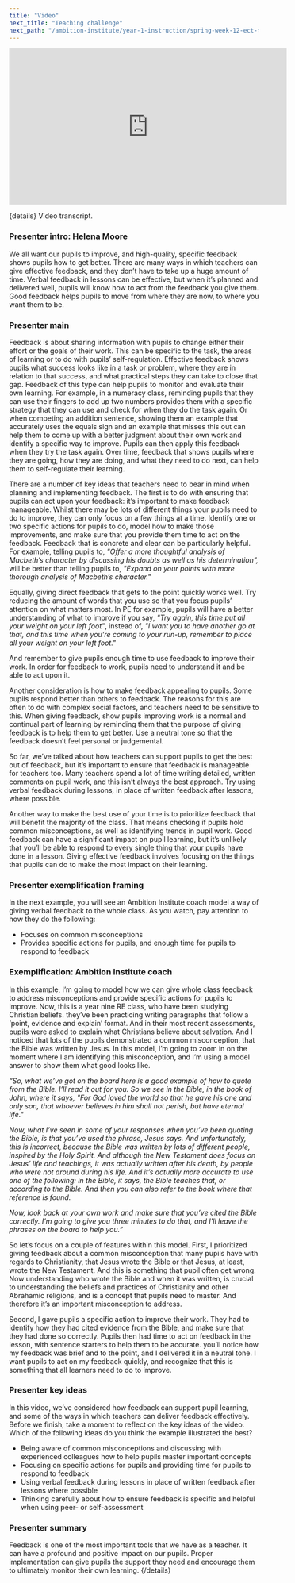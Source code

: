 ```yaml
---
title: "Video"
next_title: "Teaching challenge"
next_path: "/ambition-institute/year-1-instruction/spring-week-12-ect-teaching-challenge"
---
```


<iframe width="560" height="315" src="https://www.youtube.com/embed/N9hffpMI6cI" title="YouTube video player" frameborder="0" allow="accelerometer; autoplay; clipboard-write; encrypted-media; gyroscope; picture-in-picture; web-share" allowfullscreen></iframe>

{details}
Video transcript.

### Presenter intro: Helena Moore

We all want our pupils to improve, and high-quality, specific feedback shows pupils
how to get better. There are many ways in which teachers can give effective feedback,
and they don’t have to take up a huge amount of time. Verbal feedback in lessons
can be effective, but when it’s planned and delivered well, pupils will know how
to act from the feedback you give them. Good feedback helps pupils to move from where
they are now, to where you want them to be.

### Presenter main

Feedback is about sharing information with pupils to change either their effort or
the goals of their work. This can be specific to the task, the areas of learning
or to do with pupils’ self-regulation. Effective feedback shows pupils what success
looks like in a task or problem, where they are in relation to that success, and
what practical steps they can take to close that gap. Feedback of this type can help
pupils to monitor and evaluate their own learning. For example, in a numeracy class,
reminding pupils that they can use their fingers to add up two numbers provides them
with a specific strategy that they can use and check for when they do the task again.
Or when competing an addition sentence, showing them an example that accurately uses
the equals sign and an example that misses this out can help them to come up with
a better judgment about their own work and identify a specific way to improve. Pupils
can then apply this feedback when they try the task again. Over time, feedback that
shows pupils where they are going, how they are doing, and what they need to do next,
can help them to self-regulate their learning.

There are a number of key ideas that teachers need to bear in mind when planning and implementing feedback. The first is to do with ensuring that pupils can act upon your feedback: it’s important to make feedback manageable. Whilst there may be lots of different things your pupils need to do to improve, they can only focus on a few things at a time. Identify one or two specific actions for pupils to do, model how to make those improvements, and make sure that you provide them time to act on the feedback. Feedback that is concrete and clear can be particularly helpful. For example, telling pupils to, _"Offer a more thoughtful analysis of Macbeth’s character by discussing his doubts as well as his determination",_ will be better than telling pupils to, _"Expand on your points with more thorough analysis of Macbeth’s character."_

Equally, giving direct feedback that gets to the point quickly works well. Try reducing the amount of words that you use so that you focus pupils’ attention on what matters most. In PE for example, pupils will have a better understanding of what to improve if you say, _"Try again, this time put all your weight on your left foot"_, instead of, _"I want you to have another go at that, and this time when you’re coming to your run-up, remember to place all your weight on your left foot."_

And remember to give pupils enough time to use feedback to improve their work. In order for feedback to work, pupils need to understand it and be able to act upon it.

Another consideration is how to make feedback appealing to pupils. Some pupils respond better than others to feedback. The reasons for this are often to do with complex social factors, and teachers need to be sensitive to this. When giving feedback, show pupils improving work is a normal and continual part of learning by reminding them that the purpose of giving feedback is to help them to get better. Use a neutral tone so that the feedback doesn’t feel personal or judgemental.

So far, we’ve talked about how teachers can support pupils to get the best out of feedback, but it’s important to ensure that feedback is manageable for teachers too. Many teachers spend a lot of time writing detailed, written comments on pupil work, and this isn’t always the best approach. Try using verbal feedback during lessons, in place of written feedback after lessons, where possible.

Another way to make the best use of your time is to prioritize feedback that will benefit the majority of the class. That means checking if pupils hold common misconceptions, as well as identifying trends in pupil work. Good feedback can have a significant impact on pupil learning, but it’s unlikely that you’ll be able to respond to every single thing that your pupils have done in a lesson. Giving effective feedback involves focusing on the things that pupils can do to make the most impact on their learning.

### Presenter exemplification framing

In the next example, you will see an Ambition Institute coach model a way of giving
verbal feedback to the whole class. As you watch, pay attention to how they do the
following:

- Focuses on common misconceptions
- Provides specific actions for pupils, and enough time for pupils to respond to feedback

### Exemplification: Ambition Institute coach

In this example, I’m going to model how we can give whole class feedback to
address misconceptions and provide specific actions for pupils to improve. Now,
this is a year nine RE class, who have been studying Christian beliefs. they’ve
been practicing writing paragraphs that follow a ‘point, evidence and explain’
format. And in their most recent assessments, pupils were asked to explain what
Christians believe about salvation. And I noticed that lots of the pupils
demonstrated a common misconception, that the Bible was written by Jesus. In
this model, I’m going to zoom in on the moment where I am identifying this
misconception, and I’m using a model answer to show them what good looks like.

_“So, what we’ve got on the board here is a good example of how to quote from the Bible. I’ll read it out for you. So we see in the Bible, in the book of John, where it says, "For God loved the world so that he gave his one and only son, that whoever believes in him shall not perish, but have eternal life."_

_Now, what I’ve seen in some of your responses when you’ve been quoting the Bible, is that you’ve used the phrase, Jesus says. And unfortunately, this is incorrect, because the Bible was written by lots of different people, inspired by the Holy Spirit. And although the New Testament does focus on Jesus’ life and teachings, it was actually written after his death, by people who were not around during his life. And it’s actually more accurate to use one of the following: in the Bible, it says, the Bible teaches that, or according to the Bible. And then you can also refer to the book where that reference is found._

_Now, look back at your own work and make sure that you’ve cited the Bible correctly. I’m going to give you three minutes to do that, and I’ll leave the phrases on the board to help you.”_

So let’s focus on a couple of features within this model. First, I prioritized giving feedback about a common misconception that many pupils have with regards to Christianity, that Jesus wrote the Bible or that Jesus, at least, wrote the New Testament. And this is something that pupil often get wrong. Now understanding who wrote the Bible and when it was written, is crucial to understanding the beliefs and practices of Christianity and other Abrahamic religions, and is a concept that pupils need to master. And therefore it’s an important misconception to address.

Second, I gave pupils a specific action to improve their work. They had to identify how they had cited evidence from the Bible, and make sure that they had done so correctly. Pupils then had time to act on feedback in the lesson, with sentence starters to help them to be accurate. you’ll notice how my feedback was brief and to the point, and I delivered it in a neutral tone. I want pupils to act on my feedback quickly, and recognize that this is something that all learners need to do to improve.

### Presenter key ideas

In this video, we’ve considered how feedback can support pupil learning, and some
of the ways in which teachers can deliver feedback effectively. Before we finish,
take a moment to reflect on the key ideas of the video. Which of the following ideas
do you think the example illustrated the best?

- Being aware of common misconceptions and discussing with experienced colleagues how to help pupils master important concepts
- Focusing on specific actions for pupils and providing time for pupils to respond to feedback
- Using verbal feedback during lessons in place of written feedback after lessons where possible
- Thinking carefully about how to ensure feedback is specific and helpful when using peer- or self-assessment

### Presenter summary

Feedback is one of the most important tools that we have as a teacher. It can
have a profound and positive impact on our pupils. Proper implementation can
give pupils the support they need and encourage them to ultimately monitor their
own learning. {/details}
